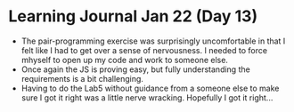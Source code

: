 <h1>Learning Journal Jan 22 (Day 13)</h1>
<ul>
<li>The pair-programming exercise was surprisingly uncomfortable in that I felt like I had to get over a sense of nervousness.  I needed to force mhyself to open up my code and work to someone else.</li>  
<li>Once again the JS is proving easy, but fully understanding the requirements is a bit challenging.</li>
<li>Having to do the Lab5 without guidance from a someone else to make sure I got it right was a little nerve wracking.  Hopefully I got it right...</li>
</ul>